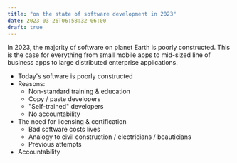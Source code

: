 ```yaml
---
title: "on the state of software development in 2023"
date: 2023-03-26T06:58:32-06:00
draft: true
---
```


In 2023, the majority of software on planet Earth is poorly constructed.  This is the case for everything from small mobile apps to mid-sized line of business apps to large distributed enterprise applications.

- Today's software is poorly constructed
- Reasons:
    - Non-standard training & education
    - Copy / paste developers
    - "Self-trained" developers
    - No accountability
- The need for licensing & certification
    - Bad software costs lives
    - Analogy to civil construction / electricians / beauticians
    - Previous attempts
- Accountability